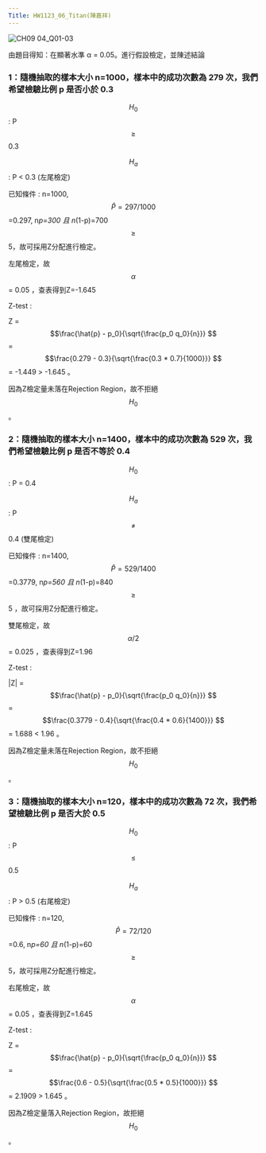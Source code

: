 ```yaml
---
Title: HW1123_06_Titan(陳嘉祥)
--- 
```


![CH09 04_Q01-03](https://github.com/user-attachments/assets/d0888fd0-f55a-49b7-812e-dfda851917ee)

由題目得知：在顯著水準 α = 0.05。進行假設檢定，並陳述結論 

### 1：隨機抽取的樣本大小 n=1000，樣本中的成功次數為 279 次，我們希望檢驗比例 p 是否小於 0.3 

$$H_0$$ : P $$\ge $$ 0.3 

$$H_a$$ : P < 0.3 (左尾檢定) 

已知條件 : n=1000, $$\hat{P} =297/1000 $$=0.297, n*p=300 且 n*(1-p)=700 $$\ge $$ 5，故可採用Z分配進行檢定。  

左尾檢定，故 $$\alpha $$ = 0.05 ，查表得到Z=-1.645 

Z-test :  

Z = $$\frac{\hat{p} - p_0}{\sqrt{\frac{p_0 q_0}{n}}} $$ = $$\frac{0.279 - 0.3}{\sqrt{\frac{0.3 * 0.7}{1000}}} $$ = -1.449 > -1.645 。     

因為Z檢定量未落在Rejection Region，故不拒絕 $$H_{0} $$ 。   

### 2：隨機抽取的樣本大小 n=1400，樣本中的成功次數為 529 次，我們希望檢驗比例 p 是否不等於 0.4

$$H_0$$ : P = 0.4

$$H_a$$ : P $$\ne $$ 0.4 (雙尾檢定)

已知條件 : n=1400, $$\hat{P} =529/1400 $$=0.3779, n*p=560 且 n*(1-p)=840 $$\ge $$ 5 ，故可採用Z分配進行檢定。  

雙尾檢定，故 $$\alpha/2 $$ = 0.025 ，查表得到Z=1.96 

Z-test :  

|Z| = $$\frac{\hat{p} - p_0}{\sqrt{\frac{p_0 q_0}{n}}} $$ = $$\frac{0.3779 - 0.4}{\sqrt{\frac{0.4 * 0.6}{1400}}} $$ = 1.688 < 1.96 。     

因為Z檢定量未落在Rejection Region，故不拒絕 $$H_{0} $$ 。   

### 3：隨機抽取的樣本大小 n=120，樣本中的成功次數為 72 次，我們希望檢驗比例 p 是否大於 0.5  
 
$$H_0$$ : P $$\le $$ 0.5 
 
$$H_a$$ : P > 0.5 (右尾檢定)  
 
已知條件 : n=120, $$\hat{P} =72/120 $$=0.6, n*p=60 且 n*(1-p)=60 $$\ge $$ 5，故可採用Z分配進行檢定。   
 
右尾檢定，故 $$\alpha $$ = 0.05 ，查表得到Z=1.645  
 
Z-test :   
 
Z = $$\frac{\hat{p} - p_0}{\sqrt{\frac{p_0 q_0}{n}}} $$ = $$\frac{0.6 - 0.5}{\sqrt{\frac{0.5 * 0.5}{1000}}} $$ = 2.1909 > 1.645 。   
 
因為Z檢定量落入Rejection Region，故拒絕 $$H_{0} $$ 。   

